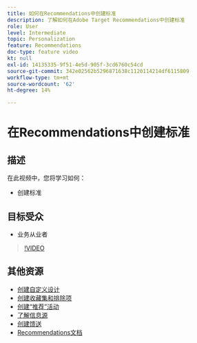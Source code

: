 ```yaml
---
title: 如何在Recommendations中创建标准
description: 了解如何在Adobe Target Recommendations中创建标准
role: User
level: Intermediate
topic: Personalization
feature: Recommendations
doc-type: feature video
kt: null
exl-id: 14135335-9f51-4e5d-905f-3cd6760c54cd
source-git-commit: 342e02562b5296871638c1120114214df6115809
workflow-type: tm+mt
source-wordcount: '62'
ht-degree: 14%

---
```


# 在Recommendations中创建标准

## 描述

在此视频中，您将学习如何：

* 创建标准

## 目标受众

* 业务从业者

>[!VIDEO](https://video.tv.adobe.com/v/27694?quality=12)

## 其他资源

* [创建自定义设计](create-custom-designs.md)
* [创建收藏集和排除项](create-collections-and-exclusions.md)
* [创建“推荐”活动](create-a-recommendations-activity.md)
* [了解信息源](understanding-feeds.md)
* [创建馈送](create-a-feed.md)
* [Recommendations文档](https://experienceleague.adobe.com/docs/target/using/recommendations/recommendations.html?lang=en)

